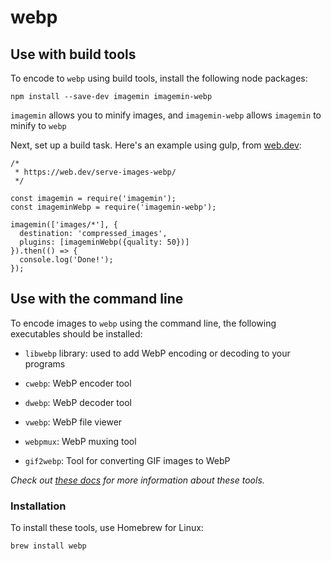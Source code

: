 # webp

## Use with build tools

To encode to `webp` using build tools, install the following node packages:

`npm install --save-dev imagemin imagemin-webp`

`imagemin` allows you to minify images, and `imagemin-webp` allows `imagemin` to minify to `webp`

Next, set up a build task. Here's an example using gulp, from [web.dev](https://web.dev/serve-images-webp/):

```
/*
 * https://web.dev/serve-images-webp/
 */

const imagemin = require('imagemin');
const imageminWebp = require('imagemin-webp');

imagemin(['images/*'], {
  destination: 'compressed_images',
  plugins: [imageminWebp({quality: 50})]
}).then(() => {
  console.log('Done!');
});
```

## Use with the command line

To encode images to `webp` using the command line, the following executables should be installed:

- `libwebp` library: used to add WebP encoding or decoding to your programs

- `cwebp`: WebP encoder tool

- `dwebp`: WebP decoder tool

- `vwebp`: WebP file viewer

- `webpmux`: WebP muxing tool

- `gif2webp`: Tool for converting GIF images to WebP

_Check out [these docs](https://developers.google.com/speed/webp/docs/precompiled) for more information about these tools._

### Installation

To install these tools, use Homebrew for Linux:

`brew install webp`
